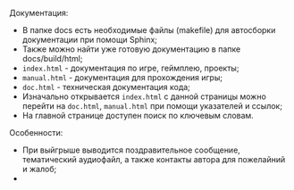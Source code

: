 Документация:
- В папке docs есть необходимые файлы (makefile) для автосборки документации при помощи Sphinx;
- Также можно найти уже готовую документацию в папке docs/build/html;
- `index.html` - документация по игре, геймплею, проекты;
- `manual.html` - документация для прохождения игры;
- `doc.html` - техническая документация кода;
- Изначально открывается `index.html` с данной страницы можно перейти на `doc.html`, `manual.html` при помощи указателей и ссылок;
- На главной странице доступен поиск по ключевым словам.

Особенности:
- При выйгрыше выводится поздравительное сообщение, тематический аудиофайл, а также контакты автора для пожелайний и жалоб;
- 
